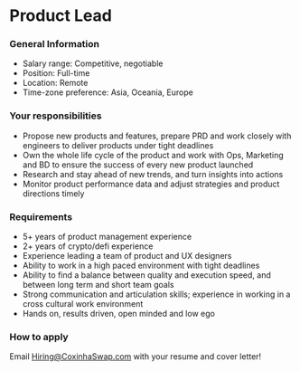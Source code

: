# Product Lead

### General Information

* Salary range: Competitive, negotiable
* Position: Full-time
* Location: Remote
* Time-zone preference: Asia, Oceania, Europe 

### Your responsibilities

* Propose new products and features, prepare PRD and work closely with engineers to deliver products under tight deadlines 
* Own the whole life cycle of the product and work with Ops, Marketing and BD to ensure the success of every new product launched 
* Research and stay ahead of new trends, and turn insights into actions 
* Monitor product performance data and adjust strategies and product directions timely

### Requirements 

* 5+ years of product management experience
* 2+ years of crypto/defi experience 
* Experience leading a team of product and UX designers 
* Ability to work in a high paced environment with tight deadlines
* Ability to find a balance between quality and execution speed, and between long term and short team goals
* Strong communication and articulation skills; experience in working in a cross cultural work environment
* Hands on, results driven, open minded and low ego 

### How to apply

Email Hiring@CoxinhaSwap.com with your resume and cover letter!

